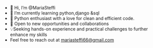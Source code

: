 - 👋 Hi, I’m @MariaSteffi
- 🌱 I’m currently learning python,django &sql
- 🐍 Python enthusiast with a love for clean and efficient code.
- 🌟 Open to new opportunities and collaborations
- 💡Seeking hands-on experience and practical challenges to further enhance my skills
- Feel free to reach out at mariasteffi66@gmail.com

<!---
MariaSteffi/MariaSteffi is a ✨ special ✨ repository because its `README.md` (this file) appears on your GitHub profile.
You can click the Preview link to take a look at your changes.
--->
